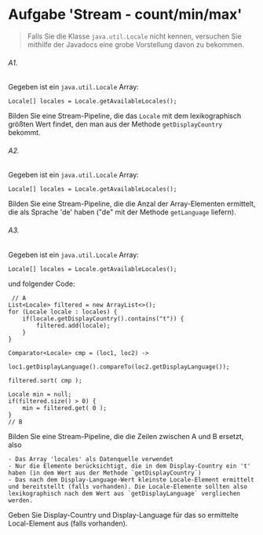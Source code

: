 # Aufgabe 'Stream - count/min/max'

> Falls Sie die Klasse `java.util.Locale` nicht kennen, versuchen Sie mithilfe der Javadocs eine grobe Vorstellung davon zu bekommen. 

###### A1.
Gegeben ist ein `java.util.Locale` Array:

	Locale[] locales = Locale.getAvailableLocales();

Bilden Sie eine Stream-Pipeline, die das `Locale` mit dem lexikographisch größten Wert findet, den man aus der Methode `getDisplayCountry` bekommt. 

###### A2.
Gegeben ist ein `java.util.Locale` Array:

	Locale[] locales = Locale.getAvailableLocales();

Bilden Sie eine Stream-Pipeline, die die Anzal der Array-Elementen ermittelt, die als Sprache 'de' haben ("de" mit der Methode `getLanguage` liefern). 

###### A3.
Gegeben ist ein `java.util.Locale` Array:

    Locale[] locales = Locale.getAvailableLocales();

und folgender Code:

	 // A    
    List<Locale> filtered = new ArrayList<>();
    for (Locale locale : locales) {
        if(locale.getDisplayCountry().contains("t")) {
            filtered.add(locale);
        }
    }
    
    Comparator<Locale> cmp = (loc1, loc2) -> 
            loc1.getDisplayLanguage().compareTo(loc2.getDisplayLanguage());
    
    filtered.sort( cmp );
    
    Locale min = null;
    if(filtered.size() > 0) {
        min = filtered.get( 0 );
    }
    // B

Bilden Sie eine Stream-Pipeline, die die Zeilen zwischen A und B ersetzt, also 

	- Das Array 'locales' als Datenquelle verwendet
	- Nur die Elemente berücksichtigt, die in dem Display-Country ein 't' haben (in dem Wert aus der Methode `getDisplayCountry`)
	- Das nach dem Display-Language-Wert kleinste Locale-Element ermittelt und bereitstellt (falls vorhanden). Die Locale-Elemente sollten also lexikographisch nach dem Wert aus `getDisplayLanguage` vergliechen werden.

Geben Sie Display-Country und Display-Language für das so ermittelte Local-Element aus (falls vorhanden).
